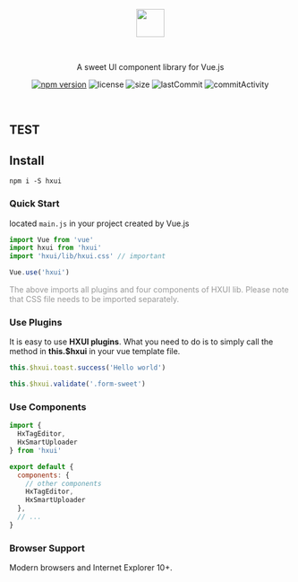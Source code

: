 <br/><br/>
<p align="center">
  <img height="50px" style="height: 50px; margin: 0 auto; display: block;" src="https://lxh-static.oss-cn-shenzhen.aliyuncs.com/img/img-hxui-logo-font.png" />
</p>
<br />
<p align="center">A sweet UI component library for Vue.js</p>
<p align="center">
  <a href="https://www.npmjs.com/package/hxui" target="_blank"><img src="https://img.shields.io/npm/v/hxui.svg" alt="npm version"></a>
  <img src="https://img.shields.io/npm/l/hxui" alt="license">
  <img src="https://img.shields.io/bundlephobia/minzip/hxui" alt="size">
  <img src="https://img.shields.io/github/last-commit/LXHFIGHT/hxui" alt="lastCommit">
  <img src="https://img.shields.io/github/commit-activity/y/LXHFIGHT/hxui" alt="commitActivity">
</p>
<br/>


## TEST
## Install
```shell
npm i -S hxui
```

### Quick Start

located `main.js` in your project created by Vue.js
```javascript
import Vue from 'vue'
import hxui from 'hxui'
import 'hxui/lib/hxui.css' // important

Vue.use('hxui')
```
<span style="color: #999;">The above imports all plugins and four components of HXUI lib. Please note that CSS file needs to be imported separately.</span>

### Use Plugins
It is easy to use **HXUI plugins**. What you need to do is to simply call the method in **this.$hxui** in your vue template file.

```javascript
this.$hxui.toast.success('Hello world')

this.$hxui.validate('.form-sweet')
```

### Use Components
```javascript
import { 
  HxTagEditor, 
  HxSmartUploader
} from 'hxui'

export default {
  components: {
    // other components
    HxTagEditor,
    HxSmartUploader
  },
  // ...
}
```

### Browser Support

Modern browsers and Internet Explorer 10+.

